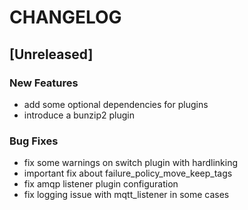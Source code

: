 # CHANGELOG


## [Unreleased]

### New Features
- add some optional dependencies for plugins
- introduce a bunzip2 plugin


### Bug Fixes
- fix some warnings on switch plugin with hardlinking
- important fix about failure_policy_move_keep_tags
- fix amqp listener plugin configuration
- fix logging issue with mqtt_listener in some cases





